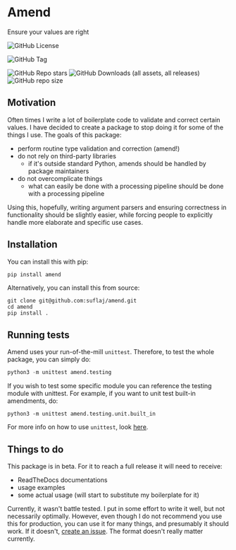 # Amend

Ensure your values are right

![GitHub License](https://img.shields.io/github/license/suflaj/amend?style=flat-square)

![GitHub Tag](https://img.shields.io/github/v/tag/suflaj/amend?style=flat-square)

![GitHub Repo stars](https://img.shields.io/github/stars/suflaj/amend?style=flat-square) ![GitHub Downloads (all assets, all releases)](https://img.shields.io/github/downloads/suflaj/amend/total?style=flat-square) ![GitHub repo size](https://img.shields.io/github/repo-size/suflaj/amend?style=flat-square)


## Motivation

Often times I write a lot of boilerplate code to validate and correct certain values. I have decided to create a package to stop doing it for some of the things I use. The goals of this package:

- perform routine type validation and correction (amend!)
- do not rely on third-party libraries
  - if it's outside standard Python, amends should be handled by package maintainers
- do not overcomplicate things
  - what can easily be done with a processing pipeline should be done with a processing pipeline

Using this, hopefully, writing argument parsers and ensuring correctness in functionality should be slightly easier, while forcing people to explicitly handle more elaborate and specific use cases.

## Installation

You can install this with pip:

```bash
pip install amend
```

Alternatively, you can install this from source:
```
git clone git@github.com:suflaj/amend.git
cd amend
pip install .
```

## Running tests

Amend uses your run-of-the-mill `unittest`. Therefore, to test the whole package, you can simply do:

```python
python3 -m unittest amend.testing
```

If you wish to test some specific module you can reference the testing module with unittest. For example, if you want to unit test built-in amendments, do:

```
python3 -m unittest amend.testing.unit.built_in
```

For more info on how to use `unittest`, look [here](https://docs.python.org/3/library/unittest.html).

## Things to do

This package is in beta. For it to reach a full release it will need to receive:

- ReadTheDocs documentations
- usage examples
- some actual usage (will start to substitute my boilerplate for it)

Currently, it wasn't battle tested. I put in some effort to write it well, but not necessarily optimally. However, even though I do not recommend you use this for production, you can use it for many things, and presumably it should work. If it doesn't, [create an issue](https://github.com/suflaj/amend/issues). The format doesn't really matter currently.
